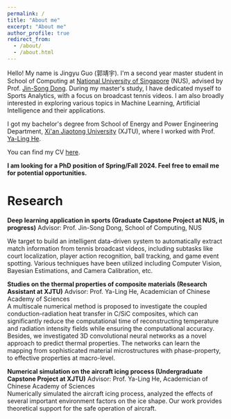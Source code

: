 ```yaml
---
permalink: /
title: "About me"
excerpt: "About me"
author_profile: true
redirect_from: 
  - /about/
  - /about.html
---
```


Hello! My name is Jingyu Guo (郭靖宇). I'm a second year master student in School of Computing at [National University of Singapore](https://nus.edu.sg/) (NUS), advised by Prof. [Jin-Song Dong](https://www.comp.nus.edu.sg/~dongjs/). During my master's study, I have dedicated myself to Sports Analytics, with a focus on broadcast tennis videos. I am also broadly interested in exploring various topics in Machine Learning, Artificial Intelligence and their applications.

I got my bachelor's degree from School of Energy and Power Engineering Department, [Xi'an Jiaotong University](http://en.xjtu.edu.cn/) (XJTU), where I worked with Prof. [Ya-Ling He](https://scholar.google.com/citations?user=lCIq-10AAAAJ&hl=zh-CN&oi=ao).

You can find my CV [here](https://jingyu198.github.io/jingyu.github.io/assets/CV.pdf).

**I am looking for a PhD position of Spring/Fall 2024. Feel free to email me for potential opportunities.**

Research
======
**Deep learning application in sports (Graduate Capstone Project at NUS, in progress)**
Advisor: Prof. Jin-Song Dong, School of Computing, NUS

We target to build an intelligent data-driven system to automatically extract match information from tennis broadcast videos, including subtasks like court localization, player action recognition, ball tracking, and game event spotting. Various techniques have been utilized including Computer Vision, Bayesian Estimations, and Camera Calibration, etc.

**Studies on the thermal properties of composite materials (Research Assistant at XJTU)**
Advisor: Prof. Ya-Ling He, Academician of Chinese Academy of Sciences                                                                                                                                                                                             
A multiscale numerical method is proposed to investigate the coupled conduction-radiation heat transfer in C/SiC composites, which can significantly reduce the computational time of reconstructing temperature and radiation intensity fields while ensuring the computational accuracy.
Besides, we investigated 3D convolutional neural networks as a novel approach to predict thermal properties. The networks can learn the mapping from sophisticated material microstructures with phase-property, to effective properties at macro-level.

**Numerical simulation on the aircraft icing process (Undergraduate Capstone Project at XJTU)**
Advisor: Prof. Ya-Ling He, Academician of Chinese Academy of Sciences                                                                                                                                                                                             
Numerically simulated the aircraft icing process, analyzed the effects of several important environment factors on the ice shape. Our work provides theoretical support for the safe operation of aircraft.
